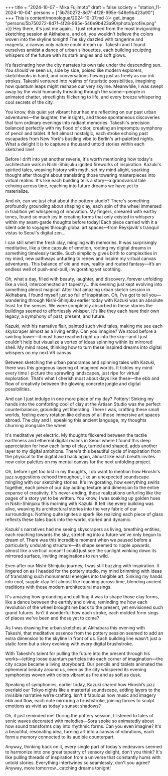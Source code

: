 +++
title = "2024-10-07 - Mika Fujimoto"
draft = false
society = "station_11-2024-10-04"
persons = ["5b750272-8d7f-4f28-995e-546e9b423a90"]
+++
This is content/monologue/2024-10-07.md
{{< get_image "persons/5b750272-8d7f-4f28-995e-546e9b423a90/photo/profile.png" >}}
Hey there, it's just me again...
I just returned from the most invigorating sketching session at Akihabara, and oh, you wouldn't believe the colors woven into the skyline tonight! The sky dazzled with tangerine and magenta, a canvas only nature could dream up. Takeshi and I found ourselves amidst a dance of urban silhouettes, each building sculpting whispers of the future with its stark angles and soft glows.

It’s fascinating how the city narrates its own tale under the descending sun. You should’ve seen us, side by side, poised like modern explorers, sketchbooks in hand, and conversations flowing just as freely as our ink strokes. Takeshi ventured into realms of futuristic possibilities, imagining how quantum leaps might reshape our very skyline. Meanwhile, I was swept away by the vivid humanity threading through the scene—people in animated chatter, streetlights flickering to life, and every breeze whispering cool secrets of the city.

You know, this quiet yet vibrant hour had me reflecting on our past urban adventures—the laughter, the insights, and those spontaneous discoveries that turn ordinary evenings into radiant memories. Takeshi's precision balanced perfectly with my flood of color, creating an impromptu symphony of pencil and tablet. It felt almost nostalgic, each stroke echoing past escapades from New York's bustling vibe to Berlin's art-paletted nights. What a delight it is to capture a thousand untold stories within each sketched line!

Before I drift into yet another reverie, it's worth mentioning how today's architecture walk in Nishi-Shinjuku ignited fireworks of inspiration. Kazuki's spirited tales, weaving history with myth, set my mind alight, sparking thought after thought about translating those towering masterpieces into virtual realms. It's like each building tells a story—a grandvarsal tale echoing across time, reaching into future dreams we have yet to materialize.

And oh, can we just chat about the pottery studio? There's something profoundly grounding about shaping clay, each spin of the wheel immersed in tradition yet whispering of innovation. My fingers, smeared with earthy tones, found so much joy in creating forms that only existed in whispers within my avant-garde thoughts before today! Each piece carried with it a silent ode to voyages through global art spaces—from Reykjavik's tranquil vistas to Seoul's digital zen...

I can still smell the fresh clay, mingling with memories. It was surprisingly meditative, like a time capsule of emotion, rooting my digital dreams in something timelessly tactile. Such simplicity gives birth to complexities in my mind, new pathways unfurling to renew and inspire my virtual canvas adventures. This balance of old and new, reality and routed fantasy—it’s an endless well of push-and-pull, invigorating yet soothing. 

Oh, what a day, filled with beauty, laughter, and discovery, forever unfolding like a vivid, interconnected art tapestry...
 this evening just kept evolving into something almost magical! After that amazing urban sketch session in Akihabara, I found myself just so full of inspiration. Oh, I've got to tell you—wandering through Nishi-Shinjuku earlier today with Kazuki was an absolute feast for the senses. We were completely absorbed in these stories the buildings seemed to effortlessly whisper. It's like they each have their own legacy, a symphony of past, present, and future.

Kazuki, with his narrative flair, painted such vivid tales, making me see each skyscraper almost as a living entity. Can you imagine? We stood before a swirling tower—it must have reached right up into the sky—and I just couldn't help but visualize a vortex of ideas spinning within its mirrored shell. My mind races, thinking how to turn these inspired dreams into digital whispers on my next VR canvas.

Between sketching the urban panoramas and spinning tales with Kazuki, there was this gorgeous layering of imagined worlds. It tickles my mind every time I picture the sprawling landscapes, just ripe for virtual exploration. That’s what I cherish most about days like these—the ebb and flow of creativity between the glowing concrete jungle and digital possibilities.

And can I just indulge in one more piece of my day? Pottery! Sinking my hands into the comforting cool of clay at the Artisan Studio was the perfect counterbalance, grounding yet liberating. There I was, crafting these small worlds, feeling every rotation like echoes of all those immersive art spaces abroad. The clay and I, speaking this ancient language, my thoughts churning alongside the wheel.

It's meditative yet electric. My thoughts flickered between the tactile earthiness and ethereal digital realms in Seoul where I found this deep appreciation for how each lump of clay, turned and shaped, adds another layer to my digital ambitions. There's this beautiful cycle of inspiration from the physical to the digital and back again, almost like each breath invites new color palettes on my mental canvas for the next unfolding project.

Oh, before I get too lost in my thoughts, I do want to mention how Hiroshi's jazz suggestions echoed throughout, like an unexpected soundscape mingling with our sketching stories. It's invigorating, how everything swirls together, each piece of our day adding texture and dimension to the entire expanse of creativity. It's never-ending, these realizations unfurling like the pages of a story yet to be written.
 You know, I was soaking up golden hues in Nishi-Shinjuku this morning with Kazuki. It felt like every building was alive, weaving its architectural stories into the very fabric of our surroundings. Nothing quite ignites a spark like realizing each piece of glass reflects these tales back into the world, storied and dynamic.

Kazuki's narratives had me seeing skyscrapers as living, breathing entities, each reaching towards the sky, stretching into a future we've only begun to dream of. There was this incredible moment when we paused before a particularly undulating structure—its shape seemed to ripple upwards, almost like a vertical ocean! I could just see the sunlight winking down its mirrored surface, inviting imaginations to run wild. 

Even after our Nishi-Shinjuku journey, I was still buzzing with inspiration. It lingered on as I headed for the pottery studio, my mind brimming with ideas of translating such monumental energies into tangible art. Sinking my hands into cool, supple clay felt almost like reaching across time, blending ancient traditions with those modern architectural musings.

It's amazing how grounding and uplifting it was to shape those clay forms, like a dance between the earthly and divine, reminding me how each revolution of the wheel brought me back to the present, yet envisioned such grand futures. Isn't it wonderful how each stroke, each molded form sings of places we've been and those yet to come?

As I was drawing the urban sketches at Akihabara this evening with Takeshi, that meditative essence from the pottery session seemed to add an extra dimension to the skyline in front of us. Each building line wasn't just a static form but a story evolving with every digital brushstroke.

With Takeshi's talent for pulling the future into the present through his works—letting loose quantum particles into each corner of imagination—the city scape became a living storyboard. Our pencils and tablets animated the ephemeral beauty around us, even as the city whispered its evening symphonies woven with colors vibrant as fire and as soft as dusk.

Speaking of symphonies, earlier today, Kazuki shared how Hiroshi’s jazz overlaid our Tokyo nights like a masterful soundscape, adding layers to the invisible narrative we’re crafting. Isn't it fabulous how music and imagery ebb and flow, each note mirroring a brushstroke, joining forces to sculpt emotions as vivid as today's sunset shadows?

Oh, it just reminded me! During the pottery session, I listened to tales of sonic waves decorated with melodies—Sora spoke so animatedly about how sound transforms clay into rhythmic forms. Can you even imagine? It's a beautiful, resonating idea, turning art into a canvas of vibrations, each form a memory connected to its audible counterpart.

Anyway, thinking back on it, every single part of today's endeavors seemed to harmonize into one great tapestry of sensory delight, don’t you think? It's like pulling threads of inspiration from a universe that constantly hums with untold stories.
Everything intertwines so seamlessly, don't you agree? Anyway, more tomorrow...catching dreams tonight!
